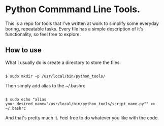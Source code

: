 # Python Commmand Line Tools.

This is a repo for tools that I've written at work to simplify some everyday boring, repeatable tasks.
Every file has a simple description of it's functionality, so feel free to explore.


## How to use

What I usually do is create a directory to store the files.

```

$ sudo mkdir -p /usr/local/bin/python_tools/

```

Then simply add alias to the ~/.bashrc 

```

$ sudo echo "alias your_desired_name="/usr/local/bin/python_tools/script_name.py"" >> ~/.bashrc

``` 

And that's pretty much it. Feel free to do whatever you like with the code.
